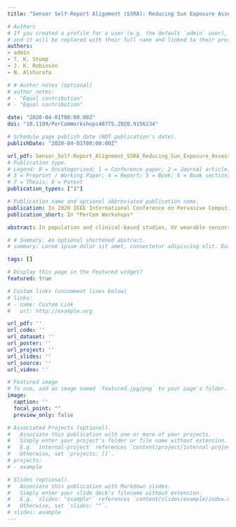 ```yaml
---
title: "Sensor Self-Report Alignment (SSRA): Reducing Sun Exposure Assessment Error"

# Authors
# If you created a profile for a user (e.g. the default `admin` user), write the username (folder name) here 
# and it will be replaced with their full name and linked to their profile.
authors:
- admin
- T. K. Stump 
- J. K. Robinson
- N. Alshurafa

# # Author notes (optional)
# author_notes:
# - "Equal contribution"
# - "Equal contribution"

date: "2020-04-01T00:00:00Z"
doi: "10.1109/PerComWorkshops48775.2020.9156234"

# Schedule page publish date (NOT publication's date).
publishDate: "2020-04-01T00:00:00Z"

url_pdf: Sensor_Self-Report_Alignment_SSRA_Reducing_Sun_Exposure_Assessment_Error.pdf
# Publication type.
# Legend: 0 = Uncategorized; 1 = Conference paper; 2 = Journal article;
# 3 = Preprint / Working Paper; 4 = Report; 5 = Book; 6 = Book section;
# 7 = Thesis; 8 = Patent
publication_types: ["1"]

# Publication name and optional abbreviated publication name.
publication: In 2020 IEEE International Conference on Pervasive Computing and Communications Workshops
publication_short: In *PerCom Workshops*

abstract: In population and clinical-based studies, UV wearable sensors are increasingly being used to estimate UV exposure and time spent in physical activity outdoors, which is critical for understanding people's sun exposure behavior. This is particularly important in young adults at risk of developing melanoma as well as melanoma survivors, who want to continue engaging in outdoor activities which are a normal source of recreational physical activity. While wearable sensors provide objective and timely measures in free-living populations, self-report data are needed to provide important contextual information (e.g. sunscreen applied, clothing to protect from the sun) that improve our understanding of health behaviors. However, lack of proper time alignment between sensor and self-report data hinders analyses incorporating these data streams. We formulate this problem of alignment as a network flow graph and propose a Sensor Self-Report Alignment (SSRA) framework to fuse and align data from a chest-worn UV sensor, a hip-worn physical activity sensor, and a self-report. We performed a study on 40 participants (20 melanoma survivors, 20 young adults, who were first-degree relatives of melanoma survivors) who wore a chest-worn UV sensor and a hip-worn physical activity sensor for 7 consecutive summer days (total of 254 days assessed) and provided end-of-day self-reports of sun protection. The proposed SSRA framework provides a new approach to aligning sensor and self-report data, which results in significant changes in measures of time outdoors, as assessed by UV or physical activity sensors. This paper highlights the importance of using wearable sensors and alignment to self-report to reduce sun exposure assessment error, while laying the groundwork for integrating such a framework into population-based studies.

# # Summary. An optional shortened abstract.
# summary: Lorem ipsum dolor sit amet, consectetur adipiscing elit. Duis posuere tellus ac convallis placerat. Proin tincidunt magna sed ex sollicitudin condimentum.

tags: []

# Display this page in the Featured widget?
featured: true

# Custom links (uncomment lines below)
# links:
# - name: Custom Link
#   url: http://example.org

url_pdf: ''
url_code: ''
url_dataset: ''
url_poster: ''
url_project: ''
url_slides: ''
url_source: ''
url_video: ''

# Featured image
# To use, add an image named `featured.jpg/png` to your page's folder. 
image:
  caption: ''
  focal_point: ""
  preview_only: false

# Associated Projects (optional).
#   Associate this publication with one or more of your projects.
#   Simply enter your project's folder or file name without extension.
#   E.g. `internal-project` references `content/project/internal-project/index.md`.
#   Otherwise, set `projects: []`.
# projects:
# - example

# Slides (optional).
#   Associate this publication with Markdown slides.
#   Simply enter your slide deck's filename without extension.
#   E.g. `slides: "example"` references `content/slides/example/index.md`.
#   Otherwise, set `slides: ""`.
# slides: example
---
```


<!-- {{% callout note %}}
Click the *Cite* button above to demo the feature to enable visitors to import publication metadata into their reference management software.
{{% /callout %}}

{{% callout note %}}
Create your slides in Markdown - click the *Slides* button to check out the example.
{{% /callout %}} -->

<!-- Supplementary notes can be added here, including [code, math, and images](https://wowchemy.com/docs/writing-markdown-latex/). -->
